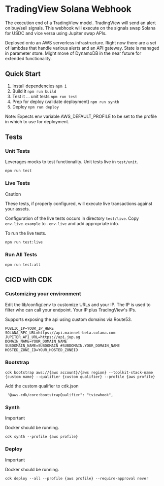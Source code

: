# TradingView Solana Webhook

The execution end of a TradingView model. TradingView will send an alert on buy/sell signals. This webhook will execute on the signals swap Solana for USDC and vice versa using Jupiter swap APIs.

Deployed onto an AWS serverless infrastructure. Right now there are a set of lambdas that handle various alerts and an API gateway. State is managed in parameter store. Might move of DynamoDB in the near future for extended functionality.

## Quick Start

1. Install dependencies `npm i`
2. Build it `npm run build`
3. Test it ... unit tests `npm run test`
4. Prep for deploy (validate deployment) `npm run synth`
5. Deploy `npm run deploy`

Note: Expects env variable AWS_DEFAULT_PROFILE to be set to the profile in which to use for deployment.

## Tests

### Unit Tests

Leverages mocks to test functionality. Unit tests live in `test/unit`.

```
npm run test
```

### Live Tests

> [!CAUTION]
> These tests, if properly configured, will execute live transactions against your assets.

Configuration of the live tests occurs in directory `test/live`. Copy `env.live.example` to `.env.live` and add appropriate info.

To run the live tests.

```
npm run test:live
```

### Run All Tests

```
npm run test:all
```

## CICD with CDK

### Customizing your environment

Edit the lib/config/.env to customize URLs and your IP. The IP is used to filter who can call your endpoint. Your IP plus TradingView's IPs.

Supports exposing the api using custom domains via Route53.

```
PUBLIC_IP=YOUR_IP_HERE
SOLANA_RPC_URL=https://api.mainnet-beta.solana.com
JUPITER_API_URL=https://api.jup.ag
DOMAIN_NAME=YOUR_DOMAIN_NAME
SUBDOMAIN_NAME=SUBDOMAIN #SUBDOMAIN.YOUR_DOMAIN_NAME
HOSTED_ZONE_ID=YOUR_HOSTED_ZONEID
```

### Bootstrap

```
cdk bootstrap aws://{aws account}/{aws region} --toolkit-stack-name {custom name} --qualifier {custom qualifier} --profile {aws profile}
```

Add the custom qualifier to cdk.json

```
 "@aws-cdk/core:bootstrapQualifier": "tviewhook",
```

### Synth

> [!IMPORTANT]
> Docker should be running.

```
cdk synth --profile {aws profile}
```

### Deploy

> [!IMPORTANT]
> Docker should be running.

```
cdk deploy --all --profile {aws profile} --require-approval never
```
